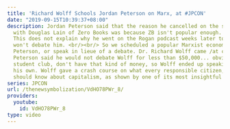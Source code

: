 ```yaml
---
title: 'Richard Wolff Schools Jordan Peterson on Marx, at #JPCON'
date: "2019-09-15T10:39:37+08:00"
description: Jordan Peterson said that the reason he cancelled on the scheduled debate
  with Douglas Lain of Zero Books was because ZB isn't popular enough. <br/><br/>
  This does not explain why he went on the Rogan podcast weeks later to say Marxists
  won't debate him. <br/><br/> So we scheduled a popular Marxist economist to debate
  Peterson, or speak in lieue of a debate. Dr. Richard Wolff came /at cost/, whereas
  Peterson said he would not debate Wolff for less than $50,000... obviously we, a
  student club, don't have that kind of money, so Wolff ended up speaking to us on
  his own. Wolff gave a crash course on what every responsible citizen, Peterson included,
  should know about capitalism, as shown by one of its most insightful critics.
series: JPCON
url: /thenewsymbolization/VdHO78PWr_8/
providers:
  youtube:
    id: VdHO78PWr_8
type: video
---
```

